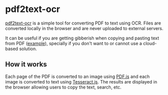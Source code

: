 # pdf2text-ocr

[pdf2text-ocr](https://racosa.github.io/pdf2text-ocr/) is a simple tool for converting PDF to text using OCR. Files are converted locally in the browser and are never uploaded to external servers.

It can be useful if you are getting gibberish when copying and pasting text from PDF ([example](https://superuser.com/questions/137824/pdf-has-garbled-text-when-copy-pasting)), specially if you don't want to or cannot use a cloud-based solution.

## How it works

Each page of the PDF is converted to an image using [PDF.js](https://mozilla.github.io/pdf.js/) and each image is converted to text using [Tesseract.js](https://github.com/naptha/tesseract.js). The results are displayed in the browser allowing users to copy the text, search, etc.
